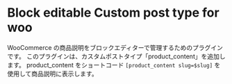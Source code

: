 # Block editable Custom post type for woo

WooCommerce の商品説明をブロックエディターで管理するためのプラグインです。
このプラグインは、カスタムポストタイプ「product_content」を追加します。
product_content をショートコード `[product_content slug=$slug]` を使用して商品説明に表示します。
